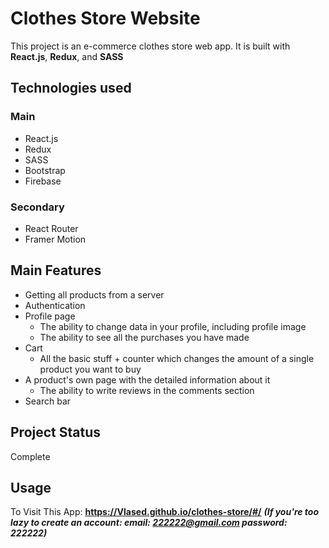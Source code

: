 # Clothes Store Website

This project is an e-commerce clothes store web app. It is built with **React.js**, **Redux**, and **SASS** 

## Technologies used

### Main

+ React.js
+ Redux
+ SASS
+ Bootstrap
+ Firebase

### Secondary

+ React Router
+ Framer Motion

## Main Features

+ Getting all products from a server
+ Authentication 
+ Profile page
  + The ability to change data in your profile, including profile image  
  + The ability to see all the purchases you have made 
+ Cart
  + All the basic stuff + counter which changes the amount of a single product you want to buy 
+ A product's own page with the detailed information about it
  + The ability to write reviews in the comments section
+ Search bar

## Project Status

Complete

## Usage

To Visit This App: **https://Vlased.github.io/clothes-store/#/**
***(If you're too lazy to create an account: email: 222222@gmail.com password: 222222)***

 
